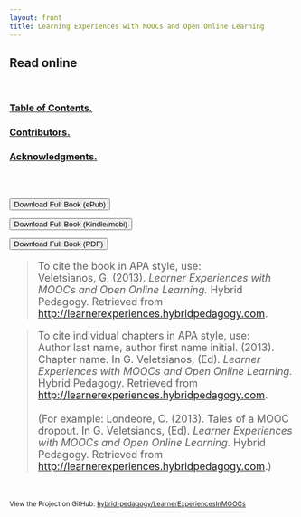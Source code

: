 ```yaml
---
layout: front
title: Learning Experiences with MOOCs and Open Online Learning
---
```



## Read online ##

<br/>

### [Table of Contents.](TOC.html) ###
### [Contributors.](contributors.html) ###
### [Acknowledgments.](acknowledgments.html) ###


<br/><br/>

<p>
    <a href="LearnerExperiencesInMOOCs.epub" target="_">
        <button type="button" class="btn btn-primary btn-lg btn-block">Download Full Book (ePub)</button>
        </a>
    </p>

<p>
    <a href="LearnerExperiencesInMOOCs.mobi" target="_">
        <button type="button" class="btn btn-primary btn-lg btn-block">Download Full Book (Kindle/mobi)</button>
        </a>
    </p>
	
<p>
    <a href="LearnerExperiencesInMOOCs.pdf" target="_">
        <button type="button" class="btn btn-primary btn-lg btn-block">Download Full Book (PDF)</button>
        </a>
    </p>


<blockquote style="text-align: left; font-size: 18px; font-style: normal">To cite the book in APA style, use:<br/>
	Veletsianos, G. (2013). <i>Learner Experiences with MOOCs and Open Online Learning.</i> Hybrid Pedagogy. Retrieved from  <a href="http://learnerexperiences.hybridpedagogy.com">http://learnerexperiences.hybridpedagogy.com</a>.</blockquote>

<blockquote style="text-align: left; font-size: 18px; font-style: normal">To cite individual chapters in APA style, use:<br/>
	Author last name, author first name initial. (2013). Chapter name. In G. Veletsianos, (Ed). <i>Learner Experiences with MOOCs and Open Online Learning.</i> Hybrid Pedagogy. Retrieved from  <a href="http://learnerexperiences.hybridpedagogy.com">http://learnerexperiences.hybridpedagogy.com</a>.<br/><br/>
	(For example: Londeore, C. (2013). Tales of a MOOC dropout. In G. Veletsianos, (Ed). <i>Learner Experiences with MOOCs and Open Online Learning</i>. Hybrid Pedagogy. Retrieved from <a href="http://learnerexperiences.hybridpedagogy.com">http://learnerexperiences.hybridpedagogy.com</a>.)
</blockquote>

<br/>

<small>View the Project on GitHub: [hybrid-pedagogy/LearnerExperiencesInMOOCs](https://github.com/hybrid-pedagogy/LearnerExperiencesInMOOCs)</small>

